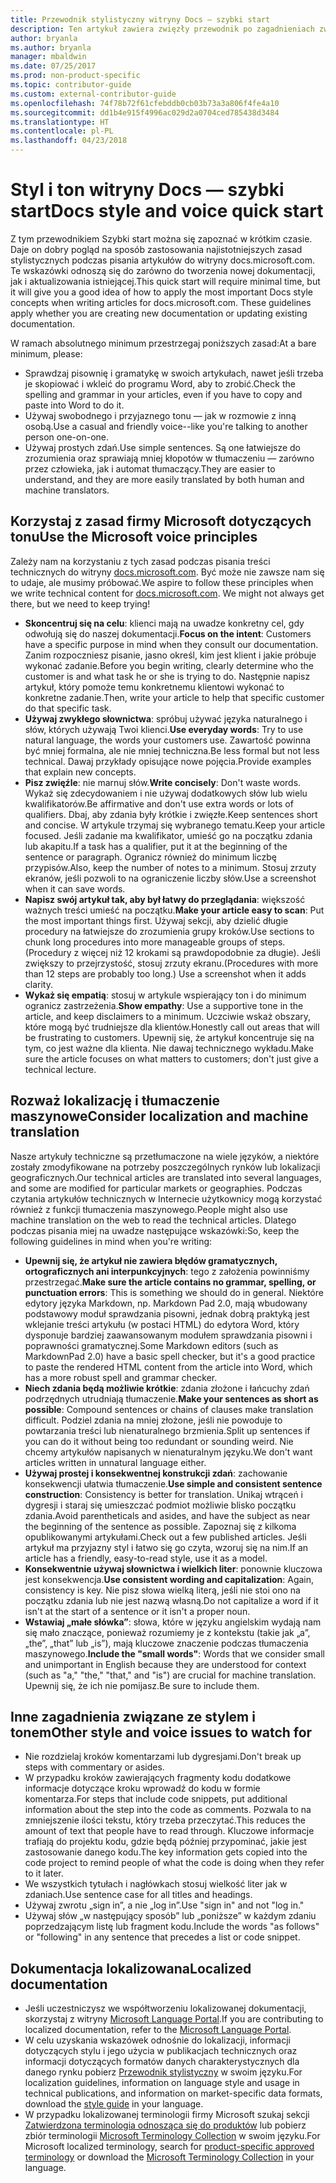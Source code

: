 ```yaml
---
title: Przewodnik stylistyczny witryny Docs — szybki start
description: Ten artykuł zawiera zwięzły przewodnik po zagadnieniach związanych ze stylem, zawierający podstawowe tematy umożliwiające rozpoczęcie pracy z witryną docs.microsoft.com.
author: bryanla
ms.author: bryanla
manager: mbaldwin
ms.date: 07/25/2017
ms.prod: non-product-specific
ms.topic: contributor-guide
ms.custom: external-contributor-guide
ms.openlocfilehash: 74f78b72f61cfebddb0cb03b73a3a806f4fe4a10
ms.sourcegitcommit: dd1b4e915f4996ac029d2a0704ced785438d3484
ms.translationtype: HT
ms.contentlocale: pl-PL
ms.lasthandoff: 04/23/2018
---
```

# <a name="docs-style-and-voice-quick-start"></a><span data-ttu-id="30c7d-103">Styl i ton witryny Docs — szybki start</span><span class="sxs-lookup"><span data-stu-id="30c7d-103">Docs style and voice quick start</span></span>

<span data-ttu-id="30c7d-104">Z tym przewodnikiem Szybki start można się zapoznać w krótkim czasie. Daje on dobry pogląd na sposób zastosowania najistotniejszych zasad stylistycznych podczas pisania artykułów do witryny docs.microsoft.com. Te wskazówki odnoszą się do zarówno do tworzenia nowej dokumentacji, jak i aktualizowania istniejącej.</span><span class="sxs-lookup"><span data-stu-id="30c7d-104">This quick start will require minimal time, but it will give you a good idea of how to apply the most important Docs style concepts when writing articles for docs.microsoft.com. These guidelines apply whether you are creating new documentation or updating existing documentation.</span></span>

<span data-ttu-id="30c7d-105">W ramach absolutnego minimum przestrzegaj poniższych zasad:</span><span class="sxs-lookup"><span data-stu-id="30c7d-105">At a bare minimum, please:</span></span>

- <span data-ttu-id="30c7d-106">Sprawdzaj pisownię i gramatykę w swoich artykułach, nawet jeśli trzeba je skopiować i wkleić do programu Word, aby to zrobić.</span><span class="sxs-lookup"><span data-stu-id="30c7d-106">Check the spelling and grammar in your articles, even if you have to copy and paste into Word to do it.</span></span>
- <span data-ttu-id="30c7d-107">Używaj swobodnego i przyjaznego tonu — jak w rozmowie z inną osobą.</span><span class="sxs-lookup"><span data-stu-id="30c7d-107">Use a casual and friendly voice--like you're talking to another person one-on-one.</span></span>
- <span data-ttu-id="30c7d-108">Używaj prostych zdań.</span><span class="sxs-lookup"><span data-stu-id="30c7d-108">Use simple sentences.</span></span> <span data-ttu-id="30c7d-109">Są one łatwiejsze do zrozumienia oraz sprawiają mniej kłopotów w tłumaczeniu — zarówno przez człowieka, jak i automat tłumaczący.</span><span class="sxs-lookup"><span data-stu-id="30c7d-109">They are easier to understand, and they are more easily translated by both human and machine translators.</span></span>

## <a name="use-the-microsoft-voice-principles"></a><span data-ttu-id="30c7d-110">Korzystaj z zasad firmy Microsoft dotyczących tonu</span><span class="sxs-lookup"><span data-stu-id="30c7d-110">Use the Microsoft voice principles</span></span>

<span data-ttu-id="30c7d-111">Zależy nam na korzystaniu z tych zasad podczas pisania treści technicznych do witryny [docs.microsoft.com](https://docs.microsoft.com). Być może nie zawsze nam się to udaje, ale musimy próbować.</span><span class="sxs-lookup"><span data-stu-id="30c7d-111">We aspire to follow these principles when we write technical content for [docs.microsoft.com](https://docs.microsoft.com). We might not always get there, but we need to keep trying!</span></span>

- <span data-ttu-id="30c7d-112">**Skoncentruj się na celu**: klienci mają na uwadze konkretny cel, gdy odwołują się do naszej dokumentacji.</span><span class="sxs-lookup"><span data-stu-id="30c7d-112">**Focus on the intent**: Customers have a specific purpose in mind when they consult our documentation.</span></span> <span data-ttu-id="30c7d-113">Zanim rozpoczniesz pisanie, jasno określ, kim jest klient i jakie próbuje wykonać zadanie.</span><span class="sxs-lookup"><span data-stu-id="30c7d-113">Before you begin writing, clearly determine who the customer is and what task he or she is trying to do.</span></span> <span data-ttu-id="30c7d-114">Następnie napisz artykuł, który pomoże temu konkretnemu klientowi wykonać to konkretne zadanie.</span><span class="sxs-lookup"><span data-stu-id="30c7d-114">Then, write your article to help that specific customer do that specific task.</span></span>
- <span data-ttu-id="30c7d-115">**Używaj zwykłego słownictwa**: spróbuj używać języka naturalnego i słów, których używają Twoi klienci.</span><span class="sxs-lookup"><span data-stu-id="30c7d-115">**Use everyday words**: Try to use natural language, the words your customers use.</span></span> <span data-ttu-id="30c7d-116">Zawartość powinna być mniej formalna, ale nie mniej techniczna.</span><span class="sxs-lookup"><span data-stu-id="30c7d-116">Be less formal but not less technical.</span></span> <span data-ttu-id="30c7d-117">Dawaj przykłady opisujące nowe pojęcia.</span><span class="sxs-lookup"><span data-stu-id="30c7d-117">Provide examples that explain new concepts.</span></span>
- <span data-ttu-id="30c7d-118">**Pisz zwięźle**: nie marnuj słów.</span><span class="sxs-lookup"><span data-stu-id="30c7d-118">**Write concisely**: Don't waste words.</span></span> <span data-ttu-id="30c7d-119">Wykaż się zdecydowaniem i nie używaj dodatkowych słów lub wielu kwalifikatorów.</span><span class="sxs-lookup"><span data-stu-id="30c7d-119">Be affirmative and don't use extra words or lots of qualifiers.</span></span> <span data-ttu-id="30c7d-120">Dbaj, aby zdania były krótkie i zwięzłe.</span><span class="sxs-lookup"><span data-stu-id="30c7d-120">Keep sentences short and concise.</span></span> <span data-ttu-id="30c7d-121">W artykule trzymaj się wybranego tematu.</span><span class="sxs-lookup"><span data-stu-id="30c7d-121">Keep your article focused.</span></span> <span data-ttu-id="30c7d-122">Jeśli zadanie ma kwalifikator, umieść go na początku zdania lub akapitu.</span><span class="sxs-lookup"><span data-stu-id="30c7d-122">If a task has a qualifier, put it at the beginning of the sentence or paragraph.</span></span> <span data-ttu-id="30c7d-123">Ogranicz również do minimum liczbę przypisów.</span><span class="sxs-lookup"><span data-stu-id="30c7d-123">Also, keep the number of notes to a minimum.</span></span> <span data-ttu-id="30c7d-124">Stosuj zrzuty ekranów, jeśli pozwoli to na ograniczenie liczby słów.</span><span class="sxs-lookup"><span data-stu-id="30c7d-124">Use a screenshot when it can save words.</span></span>
- <span data-ttu-id="30c7d-125">**Napisz swój artykuł tak, aby był łatwy do przeglądania**: większość ważnych treści umieść na początku.</span><span class="sxs-lookup"><span data-stu-id="30c7d-125">**Make your article easy to scan**: Put the most important things first.</span></span> <span data-ttu-id="30c7d-126">Używaj sekcji, aby dzielić długie procedury na łatwiejsze do zrozumienia grupy kroków.</span><span class="sxs-lookup"><span data-stu-id="30c7d-126">Use sections to chunk long procedures into more manageable groups of steps.</span></span> <span data-ttu-id="30c7d-127">(Procedury z więcej niż 12 krokami są prawdopodobnie za długie). Jeśli zwiększy to przejrzystość, stosuj zrzuty ekranu.</span><span class="sxs-lookup"><span data-stu-id="30c7d-127">(Procedures with more than 12 steps are probably too long.) Use a screenshot when it adds clarity.</span></span>
- <span data-ttu-id="30c7d-128">**Wykaż się empatią**: stosuj w artykule wspierający ton i do minimum ogranicz zastrzeżenia.</span><span class="sxs-lookup"><span data-stu-id="30c7d-128">**Show empathy**: Use a supportive tone in the article, and keep disclaimers to a minimum.</span></span> <span data-ttu-id="30c7d-129">Uczciwie wskaż obszary, które mogą być trudniejsze dla klientów.</span><span class="sxs-lookup"><span data-stu-id="30c7d-129">Honestly call out areas that will be frustrating to customers.</span></span> <span data-ttu-id="30c7d-130">Upewnij się, że artykuł koncentruje się na tym, co jest ważne dla klienta. Nie dawaj technicznego wykładu.</span><span class="sxs-lookup"><span data-stu-id="30c7d-130">Make sure the article focuses on what matters to customers; don't just give a technical lecture.</span></span>

## <a name="consider-localization-and-machine-translation"></a><span data-ttu-id="30c7d-131">Rozważ lokalizację i tłumaczenie maszynowe</span><span class="sxs-lookup"><span data-stu-id="30c7d-131">Consider localization and machine translation</span></span>

<span data-ttu-id="30c7d-132">Nasze artykuły techniczne są przetłumaczone na wiele języków, a niektóre zostały zmodyfikowane na potrzeby poszczególnych rynków lub lokalizacji geograficznych.</span><span class="sxs-lookup"><span data-stu-id="30c7d-132">Our technical articles are translated into several languages, and some are modified for particular markets or geographies.</span></span> <span data-ttu-id="30c7d-133">Podczas czytania artykułów technicznych w Internecie użytkownicy mogą korzystać również z funkcji tłumaczenia maszynowego.</span><span class="sxs-lookup"><span data-stu-id="30c7d-133">People might also use machine translation on the web to read the technical articles.</span></span> <span data-ttu-id="30c7d-134">Dlatego podczas pisania miej na uwadze następujące wskazówki:</span><span class="sxs-lookup"><span data-stu-id="30c7d-134">So, keep the following guidelines in mind when you're writing:</span></span>

- <span data-ttu-id="30c7d-135">**Upewnij się, że artykuł nie zawiera błędów gramatycznych, ortograficznych ani interpunkcyjnych**: tego z założenia powinniśmy przestrzegać.</span><span class="sxs-lookup"><span data-stu-id="30c7d-135">**Make sure the article contains no grammar, spelling, or punctuation errors**: This is something we should do in general.</span></span> <span data-ttu-id="30c7d-136">Niektóre edytory języka Markdown, np. Markdown Pad 2.0, mają wbudowany podstawowy moduł sprawdzania pisowni, jednak dobrą praktyką jest wklejanie treści artykułu (w postaci HTML) do edytora Word, który dysponuje bardziej zaawansowanym modułem sprawdzania pisowni i poprawności gramatycznej.</span><span class="sxs-lookup"><span data-stu-id="30c7d-136">Some Markdown editors (such as MarkdownPad 2.0) have a basic spell checker, but it's a good practice to paste the rendered HTML content from the article into Word, which has a more robust spell and grammar checker.</span></span>
- <span data-ttu-id="30c7d-137">**Niech zdania będą możliwie krótkie**: zdania złożone i łańcuchy zdań podrzędnych utrudniają tłumaczenie.</span><span class="sxs-lookup"><span data-stu-id="30c7d-137">**Make your sentences as short as possible**: Compound sentences or chains of clauses make translation difficult.</span></span> <span data-ttu-id="30c7d-138">Podziel zdania na mniej złożone, jeśli nie powoduje to powtarzania treści lub nienaturalnego brzmienia.</span><span class="sxs-lookup"><span data-stu-id="30c7d-138">Split up sentences if you can do it without being too redundant or sounding weird.</span></span> <span data-ttu-id="30c7d-139">Nie chcemy artykułów napisanych w nienaturalnym języku.</span><span class="sxs-lookup"><span data-stu-id="30c7d-139">We don't want articles written in unnatural language either.</span></span>
- <span data-ttu-id="30c7d-140">**Używaj prostej i konsekwentnej konstrukcji zdań**: zachowanie konsekwencji ułatwia tłumaczenie.</span><span class="sxs-lookup"><span data-stu-id="30c7d-140">**Use simple and consistent sentence construction**: Consistency is better for translation.</span></span> <span data-ttu-id="30c7d-141">Unikaj wtrąceń i dygresji i staraj się umieszczać podmiot możliwie blisko początku zdania.</span><span class="sxs-lookup"><span data-stu-id="30c7d-141">Avoid parentheticals and asides, and have the subject as near the beginning of the sentence as possible.</span></span> <span data-ttu-id="30c7d-142">Zapoznaj się z kilkoma opublikowanymi artykułami.</span><span class="sxs-lookup"><span data-stu-id="30c7d-142">Check out a few published articles.</span></span> <span data-ttu-id="30c7d-143">Jeśli artykuł ma przyjazny styl i łatwo się go czyta, wzoruj się na nim.</span><span class="sxs-lookup"><span data-stu-id="30c7d-143">If an article has a friendly, easy-to-read style, use it as a model.</span></span>
- <span data-ttu-id="30c7d-144">**Konsekwentnie używaj słownictwa i wielkich liter**: ponownie kluczowa jest konsekwencja.</span><span class="sxs-lookup"><span data-stu-id="30c7d-144">**Use consistent wording and capitalization**: Again, consistency is key.</span></span> <span data-ttu-id="30c7d-145">Nie pisz słowa wielką literą, jeśli nie stoi ono na początku zdania lub nie jest nazwą własną.</span><span class="sxs-lookup"><span data-stu-id="30c7d-145">Do not capitalize a word if it isn't at the start of a sentence or it isn't a proper noun.</span></span>
- <span data-ttu-id="30c7d-146">**Wstawiaj „małe słówka”**: słowa, które w języku angielskim wydają nam się mało znaczące, ponieważ rozumiemy je z kontekstu (takie jak „a”, „the”, „that” lub „is”), mają kluczowe znaczenie podczas tłumaczenia maszynowego.</span><span class="sxs-lookup"><span data-stu-id="30c7d-146">**Include the "small words"**: Words that we consider small and unimportant in English because they are understood for context (such as "a," "the," "that," and "is") are crucial for machine translation.</span></span> <span data-ttu-id="30c7d-147">Upewnij się, że ich nie pomijasz.</span><span class="sxs-lookup"><span data-stu-id="30c7d-147">Be sure to include them.</span></span>

## <a name="other-style-and-voice-issues-to-watch-for"></a><span data-ttu-id="30c7d-148">Inne zagadnienia związane ze stylem i tonem</span><span class="sxs-lookup"><span data-stu-id="30c7d-148">Other style and voice issues to watch for</span></span>

- <span data-ttu-id="30c7d-149">Nie rozdzielaj kroków komentarzami lub dygresjami.</span><span class="sxs-lookup"><span data-stu-id="30c7d-149">Don't break up steps with commentary or asides.</span></span>
- <span data-ttu-id="30c7d-150">W przypadku kroków zawierających fragmenty kodu dodatkowe informacje dotyczące kroku wprowadź do kodu w formie komentarza.</span><span class="sxs-lookup"><span data-stu-id="30c7d-150">For steps that include code snippets, put additional information about the step into the code as comments.</span></span> <span data-ttu-id="30c7d-151">Pozwala to na zmniejszenie ilości tekstu, który trzeba przeczytać.</span><span class="sxs-lookup"><span data-stu-id="30c7d-151">This reduces the amount of text that people have to read through.</span></span> <span data-ttu-id="30c7d-152">Kluczowe informacje trafiają do projektu kodu, gdzie będą później przypominać, jakie jest zastosowanie danego kodu.</span><span class="sxs-lookup"><span data-stu-id="30c7d-152">The key information gets copied into the code project to remind people of what the code is doing when they refer to it later.</span></span>
- <span data-ttu-id="30c7d-153">We wszystkich tytułach i nagłówkach stosuj wielkość liter jak w zdaniach.</span><span class="sxs-lookup"><span data-stu-id="30c7d-153">Use sentence case for all titles and headings.</span></span>
- <span data-ttu-id="30c7d-154">Używaj zwrotu „sign in”, a nie „log in”.</span><span class="sxs-lookup"><span data-stu-id="30c7d-154">Use "sign in" and not "log in."</span></span>
- <span data-ttu-id="30c7d-155">Używaj słów „w następujący sposób” lub „poniższe” w każdym zdaniu poprzedzającym listę lub fragment kodu.</span><span class="sxs-lookup"><span data-stu-id="30c7d-155">Include the words "as follows" or "following" in any sentence that precedes a list or code snippet.</span></span>

## <a name="localized-documentation"></a><span data-ttu-id="30c7d-156">Dokumentacja lokalizowana</span><span class="sxs-lookup"><span data-stu-id="30c7d-156">Localized documentation</span></span>

- <span data-ttu-id="30c7d-157">Jeśli uczestniczysz we współtworzeniu lokalizowanej dokumentacji, skorzystaj z witryny [Microsoft Language Portal](https://www.microsoft.com/Language/Default.aspx).</span><span class="sxs-lookup"><span data-stu-id="30c7d-157">If you are contributing to localized documentation, refer to the [Microsoft Language Portal](https://www.microsoft.com/Language/Default.aspx).</span></span>
- <span data-ttu-id="30c7d-158">W celu uzyskania wskazówek odnośnie do lokalizacji, informacji dotyczących stylu i jego użycia w publikacjach technicznych oraz informacji dotyczących formatów danych charakterystycznych dla danego rynku pobierz [Przewodnik stylistyczny](https://www.microsoft.com/Language/StyleGuides.aspx) w swoim języku.</span><span class="sxs-lookup"><span data-stu-id="30c7d-158">For localization guidelines, information on language style and usage in technical publications, and information on market-specific data formats, download the [style guide](https://www.microsoft.com/Language/StyleGuides.aspx) in your language.</span></span>
- <span data-ttu-id="30c7d-159">W przypadku lokalizowanej terminologii firmy Microsoft szukaj sekcji [Zatwierdzona terminologia odnosząca się do produktów](https://www.microsoft.com/Language/Search.aspx) lub pobierz zbiór terminologii [Microsoft Terminology Collection](https://www.microsoft.com/Language/Terminology.aspx) w swoim języku.</span><span class="sxs-lookup"><span data-stu-id="30c7d-159">For Microsoft localized terminology, search for [product-specific approved terminology](https://www.microsoft.com/Language/Search.aspx) or download the [Microsoft Terminology Collection](https://www.microsoft.com/Language/Terminology.aspx) in your language.</span></span>
